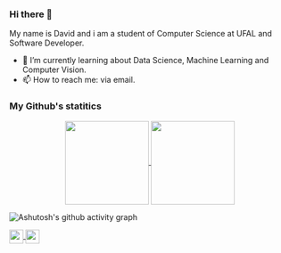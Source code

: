 ### Hi there 👋 
  My name is David and i am a student of Computer Science at UFAL and Software Developer.
- 🌱 I’m currently learning about Data Science, Machine Learning and Computer Vision.
- 📫 How to reach me: via email.

### My Github's statitics
<p align=center>
    <a href="https://github.com/anuraghazra/github-readme-stats" title="Go to Source">
        <img height=150 align="center" src="https://github-readme-stats.vercel.app/api?username=DavidAlexandreTS&count_private=true&show_icons=true&theme=react">
    </a>
    <a href="https://github.com/anuraghazra/github-readme-stats">
    <img height=150 align="center" src="https://github-readme-stats.vercel.app/api/top-langs/?username=DavidAlexandreTS&bg_color=20232a&title_color=61dafb&icon_color=a960ff&text_color=ffffff" />
  </a>
</p>

![Ashutosh's github activity graph](https://activity-graph.herokuapp.com/graph?username=DavidAlexandreTS&theme=react-dark)

<p align=midlle>
    <a href = "mailto:dsa@ic.ufal.br?subject=Olá,%20David!%20" title="E-mail">
        <img height=25 align="center" src = "https://img.shields.io/badge/Gmail-D14836?style=for-the-badge&logo=gmail&logoColor=white&link=mailto:dsa@ic.ufal.br?subject=Olá,%20David!%20">
    </a>
    <a href = "https://www.linkedin.com/in/david-alexandre-08486a153/" title="linkedin">
        <img height=25 align="center" src="https://img.shields.io/badge/LinkedIn-0077B5?style=for-the-badge&logo=linkedin&logoColor=white">
    </a>
</p>
<!--
**DavidAlexandreTS/DavidAlexandreTS** is a ✨ _special_ ✨ repository because its `README.md` (this file) appears on your GitHub profile.

Here are some ideas to get you started:


- 🔭 I’m currently working on ...
- 🌱 I’m currently learning ...
- 👯 I’m looking to collaborate on ...
- 🤔 I’m looking for help with ...
- 💬 Ask me about ...
- 📫 How to reach me: ...
- 😄 Pronouns: ...
- ⚡ Fun fact: ...
-->
